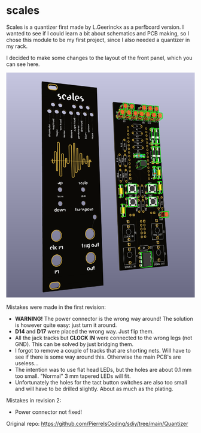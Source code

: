 # scales
Scales is a quantizer first made by L.Geerinckx as a perfboard version. I wanted to see if I could learn a bit about schematics and PCB making, so I chose this module to be my first project, since I also needed a quantizer in my rack.

I decided to make some changes to the layout of the front panel, which you can see here.

<img src="./images/scales_kicad_3d.png" height="600px" /><br />

Mistakes were made in the first revision:
<ul>
  <li><b>WARNING!</b> The power connector is the wrong way around! The solution is however quite easy: just turn it around.</li>
  <li><b>D14</b> and <b>D17</b> were placed the wrong way. Just flip them.</li>
  <li>All the jack tracks but <b>CLOCK IN</b> were connected to the wrong legs (not GND). This can be solved by just bridging them.</li>
  <li>I forgot to remove a couple of tracks that are shorting nets. Will have to see if there is some way around this. Otherwise the   main PCB's are useless...</li>
  <li>The intention was to use flat head LEDs, but the holes are about 0.1 mm too small. "Normal" 3 mm tapered LEDs will fit.</li>
  <li>Unfortunately the holes for the tact button switches are also too small and will have to be drilled slightly. About as much as the plating.</li>
</ul>

Mistakes in revision 2:
<ul>
  <li>Power connector not fixed!</li>
</ul>

Original repo: https://github.com/PierreIsCoding/sdiy/tree/main/Quantizer
